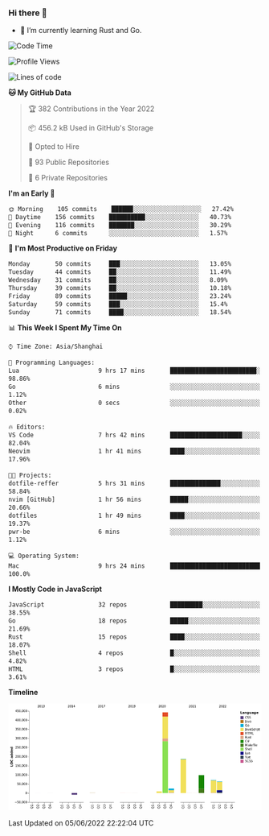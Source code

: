 ### Hi there 👋

- 🌱 I’m currently learning Rust and Go.

<!--START_SECTION:waka-->
![Code Time](http://img.shields.io/badge/Code%20Time-398%20hrs%2043%20mins-blue)

![Profile Views](http://img.shields.io/badge/Profile%20Views-1-blue)

![Lines of code](https://img.shields.io/badge/From%20Hello%20World%20I%27ve%20Written-893%20Thousand%20lines%20of%20code-blue)

**🐱 My GitHub Data** 

> 🏆 382 Contributions in the Year 2022
 > 
> 📦 456.2 kB Used in GitHub's Storage 
 > 
> 💼 Opted to Hire
 > 
> 📜 93 Public Repositories 
 > 
> 🔑 6 Private Repositories  
 > 
**I'm an Early 🐤** 

```text
🌞 Morning    105 commits    ██████░░░░░░░░░░░░░░░░░░░   27.42% 
🌆 Daytime    156 commits    ██████████░░░░░░░░░░░░░░░   40.73% 
🌃 Evening    116 commits    ███████░░░░░░░░░░░░░░░░░░   30.29% 
🌙 Night      6 commits      ░░░░░░░░░░░░░░░░░░░░░░░░░   1.57%

```
📅 **I'm Most Productive on Friday** 

```text
Monday       50 commits     ███░░░░░░░░░░░░░░░░░░░░░░   13.05% 
Tuesday      44 commits     ██░░░░░░░░░░░░░░░░░░░░░░░   11.49% 
Wednesday    31 commits     ██░░░░░░░░░░░░░░░░░░░░░░░   8.09% 
Thursday     39 commits     ██░░░░░░░░░░░░░░░░░░░░░░░   10.18% 
Friday       89 commits     █████░░░░░░░░░░░░░░░░░░░░   23.24% 
Saturday     59 commits     ███░░░░░░░░░░░░░░░░░░░░░░   15.4% 
Sunday       71 commits     ████░░░░░░░░░░░░░░░░░░░░░   18.54%

```


📊 **This Week I Spent My Time On** 

```text
⌚︎ Time Zone: Asia/Shanghai

💬 Programming Languages: 
Lua                      9 hrs 17 mins       ████████████████████████░   98.86% 
Go                       6 mins              ░░░░░░░░░░░░░░░░░░░░░░░░░   1.12% 
Other                    0 secs              ░░░░░░░░░░░░░░░░░░░░░░░░░   0.02%

🔥 Editors: 
VS Code                  7 hrs 42 mins       ████████████████████░░░░░   82.04% 
Neovim                   1 hr 41 mins        ████░░░░░░░░░░░░░░░░░░░░░   17.96%

🐱‍💻 Projects: 
dotfile-reffer           5 hrs 31 mins       ██████████████░░░░░░░░░░░   58.84% 
nvim [GitHub]            1 hr 56 mins        █████░░░░░░░░░░░░░░░░░░░░   20.66% 
dotfiles                 1 hr 49 mins        ████░░░░░░░░░░░░░░░░░░░░░   19.37% 
pwr-be                   6 mins              ░░░░░░░░░░░░░░░░░░░░░░░░░   1.12%

💻 Operating System: 
Mac                      9 hrs 24 mins       █████████████████████████   100.0%

```

**I Mostly Code in JavaScript** 

```text
JavaScript               32 repos            █████████░░░░░░░░░░░░░░░░   38.55% 
Go                       18 repos            █████░░░░░░░░░░░░░░░░░░░░   21.69% 
Rust                     15 repos            ████░░░░░░░░░░░░░░░░░░░░░   18.07% 
Shell                    4 repos             █░░░░░░░░░░░░░░░░░░░░░░░░   4.82% 
HTML                     3 repos             █░░░░░░░░░░░░░░░░░░░░░░░░   3.61%

```


**Timeline**

![Chart not found](https://raw.githubusercontent.com/elton/elton/main/charts/bar_graph.png) 


 Last Updated on 05/06/2022 22:22:04 UTC
<!--END_SECTION:waka-->

<!--
**elton/elton** is a ✨ _special_ ✨ repository because its `README.md` (this file) appears on your GitHub profile.

Here are some ideas to get you started:

- 🔭 I’m currently working on ...
- 🌱 I’m currently learning ...
- 👯 I’m looking to collaborate on ...
- 🤔 I’m looking for help with ...
- 💬 Ask me about ...
- 📫 How to reach me: ...
- 😄 Pronouns: ...
- ⚡ Fun fact: ...
-->
